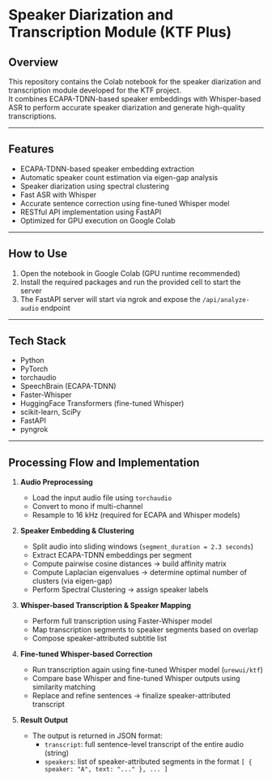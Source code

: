 # Speaker Diarization and Transcription Module (KTF Plus)

## Overview

This repository contains the Colab notebook for the speaker diarization and transcription module developed for the KTF project.  
It combines ECAPA-TDNN-based speaker embeddings with Whisper-based ASR to perform accurate speaker diarization and generate high-quality transcriptions.

---

## Features

- ECAPA-TDNN-based speaker embedding extraction
- Automatic speaker count estimation via eigen-gap analysis
- Speaker diarization using spectral clustering
- Fast ASR with Whisper
- Accurate sentence correction using fine-tuned Whisper model
- RESTful API implementation using FastAPI
- Optimized for GPU execution on Google Colab

---

## How to Use

1. Open the notebook in Google Colab (GPU runtime recommended)
2. Install the required packages and run the provided cell to start the server
3. The FastAPI server will start via ngrok and expose the `/api/analyze-audio` endpoint

---

## Tech Stack

- Python
- PyTorch
- torchaudio
- SpeechBrain (ECAPA-TDNN)
- Faster-Whisper
- HuggingFace Transformers (fine-tuned Whisper)
- scikit-learn, SciPy
- FastAPI
- pyngrok

---

## Processing Flow and Implementation

1. **Audio Preprocessing**
    - Load the input audio file using `torchaudio`
    - Convert to mono if multi-channel
    - Resample to 16 kHz (required for ECAPA and Whisper models)

2. **Speaker Embedding & Clustering**
    - Split audio into sliding windows (`segment_duration = 2.3 seconds`)
    - Extract ECAPA-TDNN embeddings per segment
    - Compute pairwise cosine distances → build affinity matrix
    - Compute Laplacian eigenvalues → determine optimal number of clusters (via eigen-gap)
    - Perform Spectral Clustering → assign speaker labels

3. **Whisper-based Transcription & Speaker Mapping**
    - Perform full transcription using Faster-Whisper model
    - Map transcription segments to speaker segments based on overlap
    - Compose speaker-attributed subtitle list

4. **Fine-tuned Whisper-based Correction**
    - Run transcription again using fine-tuned Whisper model (`urewui/ktf`)
    - Compare base Whisper and fine-tuned Whisper outputs using similarity matching
    - Replace and refine sentences → finalize speaker-attributed transcript

5. **Result Output**
    - The output is returned in JSON format:
        - `transcript`: full sentence-level transcript of the entire audio (string)
        - `speakers`: list of speaker-attributed segments in the format `[ { speaker: "A", text: "..." }, ... ]`
